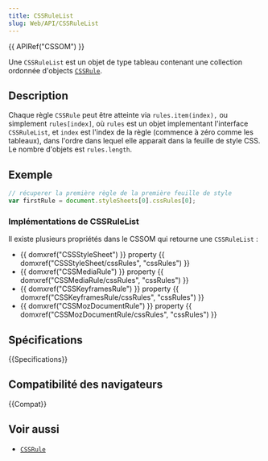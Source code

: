 ```yaml
---
title: CSSRuleList
slug: Web/API/CSSRuleList
---
```


{{ APIRef("CSSOM") }}

Une `CSSRuleList` est un objet de type tableau contenant une collection ordonnée d'objects [`CSSRule`](/fr/docs/Web/API/CSSRule).

## Description

Chaque règle `CSSRule` peut être atteinte via `rules.item(index),` ou simplement `rules[index]`, où `rules` est un objet implementant l'interface `CSSRuleList`, et `index` est l'index de la règle (commence à zéro comme les tableaux), dans l'ordre dans lequel elle apparait dans la feuille de style CSS. Le nombre d'objets est `rules.length`.

## Exemple

```js
// récuperer la première règle de la première feuille de style
var firstRule = document.styleSheets[0].cssRules[0];
```

### Implémentations de CSSRuleList

Il existe plusieurs propriétés dans le CSSOM qui retourne une `CSSRuleList` :

- {{ domxref("CSSStyleSheet") }} property {{ domxref("CSSStyleSheet/cssRules", "cssRules") }}
- {{ domxref("CSSMediaRule") }} property {{ domxref("CSSMediaRule/cssRules", "cssRules") }}
- {{ domxref("CSSKeyframesRule") }} property {{ domxref("CSSKeyframesRule/cssRules", "cssRules") }}
- {{ domxref("CSSMozDocumentRule") }} property {{ domxref("CSSMozDocumentRule/cssRules", "cssRules") }}

## Spécifications

{{Specifications}}

## Compatibilité des navigateurs

{{Compat}}

## Voir aussi

- [`CSSRule`](/fr/docs/Web/API/CSSRule)
